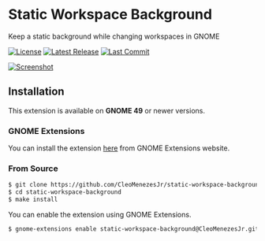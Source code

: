 # Static Workspace Background

Keep a static background while changing workspaces in GNOME

[![License][license-badge]][license-link]
[![Latest Release][release-badge]][release-link]
[![Last Commit][commit-badge]][commit-link]

[![Screenshot][screenshot-img]][extension-link]

## Installation

This extension is available on **GNOME 49** or newer versions.

### GNOME Extensions

You can install the extension [here](https://extensions.gnome.org/extension/8505/static-workspace-background/) from GNOME Extensions website.

### From Source

```bash
$ git clone https://github.com/CleoMenezesJr/static-workspace-background
$ cd static-workspace-background
$ make install
```

You can enable the extension using GNOME Extensions.

```bash
$ gnome-extensions enable static-workspace-background@CleoMenezesJr.github.io
```

[license-badge]: https://img.shields.io/github/license/CleoMenezesJr/static-workspace-background?style=for-the-badge
[license-link]: https://github.com/CleoMenezesJr/static-workspace-background/blob/master/LICENSE
[release-badge]: https://img.shields.io/github/v/release/CleoMenezesJr/static-workspace-background?style=for-the-badge
[release-link]: https://github.com/CleoMenezesJr/static-workspace-background/releases/latest
[commit-badge]: https://img.shields.io/github/last-commit/CleoMenezesJr/static-workspace-background?style=for-the-badge
[commit-link]: https://github.com/CleoMenezesJr/static-workspace-background/commit/
[screenshot-img]: https://extensions.gnome.org/extension-data/screenshots/screenshot_8505.gif
[extension-link]: https://extensions.gnome.org/extension/8505/static-workspace-background/
